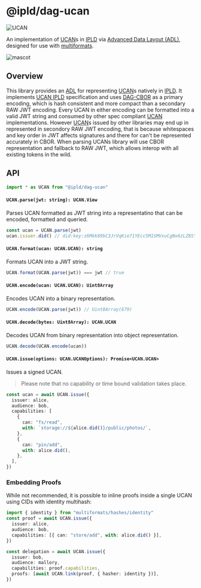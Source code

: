# @ipld/dag-ucan

![UCAN](https://img.shields.io/badge/UCAN-v0.9.1-blue)

An implementation of [UCAN][]s in [IPLD][] via [Advanced Data Layout (ADL)](ADL), designed for use with [multiformats][].

![mascot][]


## Overview

This library provides an [ADL][] for representing [UCAN]s natively in [IPLD][]. It implements [UCAN IPLD][] specification and uses [DAG-CBOR][] as a primary encoding, which is hash consistent and more compact than a secondary RAW JWT encoding. Every UCAN in either encoding can be formatted into a valid JWT string and consumed by other spec compliant [UCAN][] implementations. However [UCAN][]s issued by other libraries may end up in represented in secondory RAW JWT encoding, that is because whitespaces and key order in JWT affects signatures and there for can't be represented accurately in CBOR. When parsing UCANs library will use CBOR representation and fallback to RAW JWT, which allows interop with all existing tokens in the wild.


## API

```ts
import * as UCAN from "@ipld/dag-ucan"
```

#### `UCAN.parse(jwt: string): UCAN.View`

Parses UCAN formatted as JWT string into a representatino that can be encoded, formatted and queried.

```ts
const ucan = UCAN.parse(jwt)
ucan.issuer.did() // did:key:z6Mkk89bC3JrVqKie71YEcc5M1SMVxuCgNx6zLZ8SYJsxALi
```

#### `UCAN.format(ucan: UCAN.UCAN): string`

Formats UCAN into a JWT string.

```ts
UCAN.format(UCAN.parse(jwt)) === jwt // true
```

#### `UCAN.encode(ucan: UCAN.UCAN): Uint8Array`

Encodes UCAN into a binary representation.

```ts
UCAN.encode(UCAN.parse(jwt)) // Uint8Array(679)
```

#### `UCAN.decode(bytes: Uint8Array): UCAN.UCAN`

Decodes UCAN from binary representation into object representation.

```ts
UCAN.decode(UCAN.encode(ucan))
```

#### `UCAN.issue(options: UCAN.UCANOptions): Promise<UCAN.UCAN>`

Issues a signed UCAN.

> Please note that no capability or time bound validation takes place.

```ts
const ucan = await UCAN.issue({
  issuer: alice,
  audience: bob,
  capabilities: [
    {
      can: "fs/read",
      with: `storage://${alice.did()}/public/photos/`,
    },
    {
      can: "pin/add",
      with: alice.did(),
    },
  ],
})
```

### Embedding Proofs

While not recommended, it is possible to inline proofs inside a single UCAN using CIDs with identity
multihash:

```ts
import { identity } from "multiformats/hashes/identity"
const proof = await UCAN.issue({
  issuer: alice,
  audience: bob,
  capabilities: [{ can: "store/add", with: alice.did() }],
})

const delegation = await UCAN.issue({
  issuer: bob,
  audience: mallory,
  capabilities: proof.capabilities,
  proofs: [await UCAN.link(proof, { hasher: identity })],
})
```

[ipld]: https://ipld.io/
[ucan]: https://github.com/ucan-wg/spec/
[ucan ipld]: https://github.com/ucan-wg/ucan-ipld/
[ipld schema]: https://ipld.io/docs/schemas/using/authoring-guide/
[dag-cbor]: https://ipld.io/docs/codecs/known/dag-cbor/
[multiformats]: https://github.com/multiformats/js-multiformats
[adl]: https://ipld.io/docs/advanced-data-layouts/
[mascot]:https://bafybeiap2x7s5hjxdghbpfzd7kkc6l5vqgbwnj4tjbcivnfjfcobwuqo44.ipfs.w3s.link/UCAN%20IPLD%20Mascot.png
